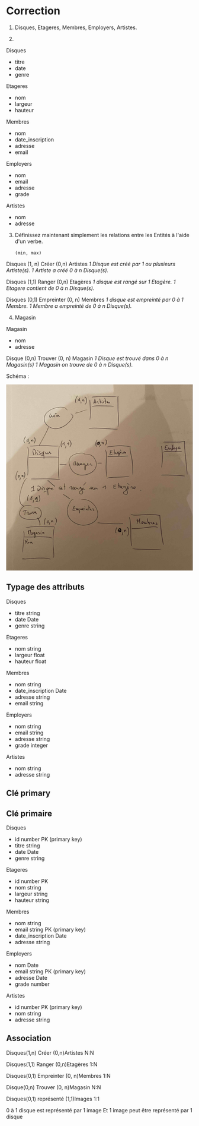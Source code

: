 # Correction

1. Disques, Etageres, Membres, Employers, Artistes.

2.

Disques     
- titre
- date
- genre  

Etageres     
- nom
- largeur
- hauteur 

Membres     
- nom
- date_inscription
- adresse  
- email

Employers
- nom
- email
- adresse
- grade

Artistes
- nom
- adresse

3. Définissez maintenant simplement les relations entre les Entités à l'aide d'un verbe.

       (min, max)
Disques (1, n)  Créer  (0,n) Artistes
*1 Disque est créé par 1 ou plusieurs Artiste(s).*
*1 Artiste a créé 0 à n Disque(s).*

Disques (1,1) Ranger (0,n) Etagères
*1 disque est rangé sur 1 Etagère.*
*1 Etagere contient de 0 à n Disque(s).*

Disques (0,1) Empreinter (0, n) Membres
*1 disque est empreinté par 0 à 1 Membre.*
*1 Membre a empreinté de 0 à n Disque(s).*

4. Magasin

Magasin
- nom
- adresse

Disque (0,n) Trouver (0, n) Magasin
*1 Disque est trouvé dans 0 à n Magasin(s)*
*1 Magasin on trouve de 0 à n Disque(s).*

Schéma :

![relation](relation_03.jpg)

## Typage des attributs

Disques     
- titre  string 
- date   Date
- genre  string

Etageres     
- nom      string
- largeur  float
- hauteur  float

Membres     
- nom               string
- date_inscription  Date
- adresse           string
- email             string

Employers
- nom       string
- email     string
- adresse   string
- grade     integer

Artistes
- nom      string
- adresse  string

## Clé primary 
## Clé primaire

Disques  
- id number PK (primary key)  
- titre string
- date  Date
- genre string

Etageres     
- id number PK   
- nom string
- largeur string
- hauteur string

Membres     
- nom string 
- email string  PK (primary key)
- date_inscription Date
- adresse  string

Employers
- nom Date
- email string PK (primary key)
- adresse Date
- grade number

Artistes
- id number PK (primary key)
- nom string
- adresse string


## Association

Disques(1,n) Créer (0,n)Artistes N:N

Disques(1,1) Ranger (0,n)Etagères  1:N

Disques(0,1) Empreinter (0, n)Membres 1:N

Disque(0,n) Trouver (0, n)Magasin  N:N

Disques(0,1)   représenté   (1,1)Images 1:1

0 à 1 disque est représenté par 1 image
Et 1 image peut être représenté par 1 disque